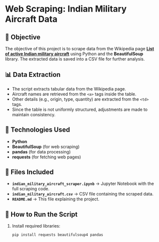 # Web Scraping: Indian Military Aircraft Data

## 📌 Objective
The objective of this project is to scrape data from the Wikipedia page **[List of active Indian military aircraft](https://en.wikipedia.org/wiki/List_of_active_Indian_military_aircraft)** using Python and the **BeautifulSoup** library. The extracted data is saved into a CSV file for further analysis.

## 📊 Data Extraction
- The script extracts tabular data from the Wikipedia page.
- Aircraft names are retrieved from the `<a>` tags inside the table.
- Other details (e.g., origin, type, quantity) are extracted from the `<td>` tags.
- Since the table is not uniformly structured, adjustments are made to maintain consistency.

## 🚀 Technologies Used
- **Python**
- **BeautifulSoup** (for web scraping)
- **pandas** (for data processing)
- **requests** (for fetching web pages)

## 📂 Files Included
- **`indian_military_aircraft_scraper.ipynb`** → Jupyter Notebook with the full scraping code.
- **`indian_military_aircraft.csv`** → CSV file containing the scraped data.
- **`README.md`** → This file explaining the project.

## 🔧 How to Run the Script
1. Install required libraries:
   ```bash
   pip install requests beautifulsoup4 pandas
